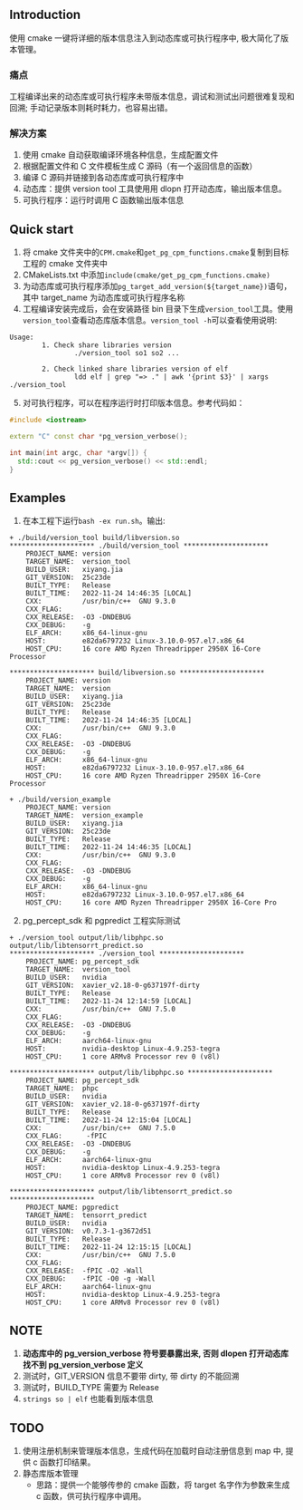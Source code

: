 ## Introduction

使用 cmake 一键将详细的版本信息注入到动态库或可执行程序中, 极大简化了版本管理。

### 痛点

工程编译出来的动态库或可执行程序未带版本信息，调试和测试出问题很难复现和回溯; 手动记录版本则耗时耗力，也容易出错。

### 解决方案

1. 使用 cmake 自动获取编译环境各种信息，生成配置文件
2. 根据配置文件和 C 文件模板生成 C 源码（有一个返回信息的函数）
3. 编译 C 源码并链接到各动态库或可执行程序中
4. 动态库：提供 version tool 工具使用用 dlopn 打开动态库，输出版本信息。
5. 可执行程序：运行时调用 C 函数输出版本信息

## Quick start

1. 将 cmake 文件夹中的`CPM.cmake`和`get_pg_cpm_functions.cmake`复制到目标工程的 cmake 文件夹中
2. CMakeLists.txt 中添加`include(cmake/get_pg_cpm_functions.cmake)`
3. 为动态库或可执行程序添加`pg_target_add_version(${target_name})`语句，其中 target_name 为动态库或可执行程序名称
4. 工程编译安装完成后，会在安装路径 bin 目录下生成`version_tool`工具。使用`version_tool`查看动态库版本信息。`version_tool -h`可以查看使用说明:

```shell
Usage:
        1. Check share libraries version
                ./version_tool so1 so2 ...

        2. Check linked share libraries version of elf
                ldd elf | grep "=> ." | awk '{print $3}' | xargs ./version_tool
```

5. 对可执行程序，可以在程序运行时打印版本信息。参考代码如：

```c++
#include <iostream>

extern "C" const char *pg_version_verbose();

int main(int argc, char *argv[]) {
  std::cout << pg_version_verbose() << std::endl;
}
```

## Examples

1. 在本工程下运行`bash -ex run.sh`。输出:

```shell
+ ./build/version_tool build/libversion.so
********************* ./build/version_tool *********************
	PROJECT_NAME: version
	TARGET_NAME:  version_tool
	BUILD_USER:   xiyang.jia
	GIT_VERSION:  25c23de
	BUILT_TYPE:   Release
	BUILT_TIME:   2022-11-24 14:46:35 [LOCAL]
	CXX:          /usr/bin/c++  GNU 9.3.0
	CXX_FLAG:
	CXX_RELEASE:  -O3 -DNDEBUG
	CXX_DEBUG:    -g
	ELF_ARCH:     x86_64-linux-gnu
	HOST:         e82da6797232 Linux-3.10.0-957.el7.x86_64
	HOST_CPU:     16 core AMD Ryzen Threadripper 2950X 16-Core Processor

********************* build/libversion.so *********************
	PROJECT_NAME: version
	TARGET_NAME:  version
	BUILD_USER:   xiyang.jia
	GIT_VERSION:  25c23de
	BUILT_TYPE:   Release
	BUILT_TIME:   2022-11-24 14:46:35 [LOCAL]
	CXX:          /usr/bin/c++  GNU 9.3.0
	CXX_FLAG:
	CXX_RELEASE:  -O3 -DNDEBUG
	CXX_DEBUG:    -g
	ELF_ARCH:     x86_64-linux-gnu
	HOST:         e82da6797232 Linux-3.10.0-957.el7.x86_64
	HOST_CPU:     16 core AMD Ryzen Threadripper 2950X 16-Core Processor

+ ./build/version_example
	PROJECT_NAME: version
	TARGET_NAME:  version_example
	BUILD_USER:   xiyang.jia
	GIT_VERSION:  25c23de
	BUILT_TYPE:   Release
	BUILT_TIME:   2022-11-24 14:46:35 [LOCAL]
	CXX:          /usr/bin/c++  GNU 9.3.0
	CXX_FLAG:
	CXX_RELEASE:  -O3 -DNDEBUG
	CXX_DEBUG:    -g
	ELF_ARCH:     x86_64-linux-gnu
	HOST:         e82da6797232 Linux-3.10.0-957.el7.x86_64
	HOST_CPU:     16 core AMD Ryzen Threadripper 2950X 16-Core Pro
```

2. pg_percept_sdk 和 pgpredict 工程实际测试

```shell
+ ./version_tool output/lib/libphpc.so output/lib/libtensorrt_predict.so
********************* ./version_tool *********************
	PROJECT_NAME: pg_percept_sdk
	TARGET_NAME:  version_tool
	BUILD_USER:   nvidia
	GIT_VERSION:  xavier_v2.18-0-g637197f-dirty
	BUILT_TYPE:   Release
	BUILT_TIME:   2022-11-24 12:14:59 [LOCAL]
	CXX:          /usr/bin/c++  GNU 7.5.0
	CXX_FLAG:
	CXX_RELEASE:  -O3 -DNDEBUG
	CXX_DEBUG:    -g
	ELF_ARCH:     aarch64-linux-gnu
	HOST:         nvidia-desktop Linux-4.9.253-tegra
	HOST_CPU:     1 core ARMv8 Processor rev 0 (v8l)

********************* output/lib/libphpc.so *********************
	PROJECT_NAME: pg_percept_sdk
	TARGET_NAME:  phpc
	BUILD_USER:   nvidia
	GIT_VERSION:  xavier_v2.18-0-g637197f-dirty
	BUILT_TYPE:   Release
	BUILT_TIME:   2022-11-24 12:15:04 [LOCAL]
	CXX:          /usr/bin/c++  GNU 7.5.0
	CXX_FLAG:      -fPIC
	CXX_RELEASE:  -O3 -DNDEBUG
	CXX_DEBUG:    -g
	ELF_ARCH:     aarch64-linux-gnu
	HOST:         nvidia-desktop Linux-4.9.253-tegra
	HOST_CPU:     1 core ARMv8 Processor rev 0 (v8l)

********************* output/lib/libtensorrt_predict.so *********************
	PROJECT_NAME: pgpredict
	TARGET_NAME:  tensorrt_predict
	BUILD_USER:   nvidia
	GIT_VERSION:  v0.7.3-1-g3672d51
	BUILT_TYPE:   Release
	BUILT_TIME:   2022-11-24 12:15:15 [LOCAL]
	CXX:          /usr/bin/c++  GNU 7.5.0
	CXX_FLAG:
	CXX_RELEASE:  -fPIC -O2 -Wall
	CXX_DEBUG:    -fPIC -O0 -g -Wall
	ELF_ARCH:     aarch64-linux-gnu
	HOST:         nvidia-desktop Linux-4.9.253-tegra
	HOST_CPU:     1 core ARMv8 Processor rev 0 (v8l)
```

## NOTE

1. **动态库中的 pg_version_verbose 符号要暴露出来, 否则 dlopen 打开动态库找不到 pg_version_verbose 定义**
1. 测试时，GIT_VERSION 信息不要带 dirty, 带 dirty 的不能回溯
1. 测试时，BUILD_TYPE 需要为 Release
1. `strings so | elf` 也能看到版本信息

## TODO

1. 使用注册机制来管理版本信息，生成代码在加载时自动注册信息到 map 中, 提供 c 函数打印结果。
1. 静态库版本管理
   - 思路：提供一个能够传参的 cmake 函数，将 target 名字作为参数来生成 c 函数，供可执行程序中调用。
